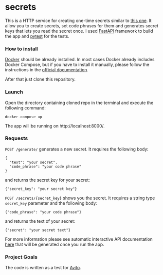 # secrets

This is a HTTP service for creating one-time secrets similar to [this one](https://onetimesecret.com/). It allow you to create secrets, set code phrases for them and generates secret keys that lets you read the secret once. I used [FastAPI](https://fastapi.tiangolo.com/) framework to build the app and [pytest](https://docs.pytest.org/) for the tests.

### How to install

[Docker](https://www.docker.com/) should be already installed. In most cases Docker already includes Docker Compose, but if you have to install it manually, please follow the instructions in the [official documentation](https://docs.docker.com/compose/install/).

After that just clone this repository.

### Launch

Open the directory containing cloned repo in the terminal and execute the following command:
```
docker-compose up
```
The app will be running on http://localhost:8000/.

### Requests

`POST /generate/` generates a new secret. It requires the following body:
```
{
  "text": "your secret",
  "code_phrase": "your code phrase"
}
```
and returns the secret key for your secret:
```
{"secret_key": "your secret key"}
```

`POST /secrets/{secret_key}` shows you the secret. It requires a string type `secret_key` parameter and the following body:
```
{"code_phrase": "your code phrase"}
```
and returns the text of your secret:
```
{"secret": "your secret text"}
```

For more information please see automatic interactive API documentation [here](http://localhost:8000/docs/) that will be generated once you run the app.

### Project Goals

The code is written as a test for [Avito](https://start.avito.ru/tech).
